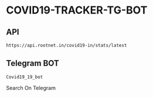 # COVID19-TRACKER-TG-BOT

## API
`https://api.rootnet.in/covid19-in/stats/latest`

## Telegram BOT

`Covid19_19_bot`

Search On Telegram
